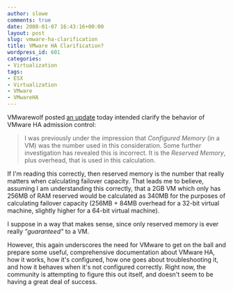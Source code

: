 ```yaml
---
author: slowe
comments: true
date: 2008-01-07 16:43:16+00:00
layout: post
slug: vmware-ha-clarification
title: VMware HA Clarification?
wordpress_id: 601
categories:
- Virtualization
tags:
- ESX
- Virtualization
- VMware
- VMwareHA
---
```


VMwarewolf posted [an update](http://www.vmwarewolf.com/vmware-ha-admission-control/) today intended clarify the behavior of VMware HA admission control:

>I was previously under the impression that _Configured Memory_ (in a VM) was the number used in this consideration. Some further investigation has revealed this is incorrect. It is the _Reserved Memory_, plus overhead, that is used in this calculation.

If I'm reading this correctly, then reserved memory is the number that really matters when calculating failover capacity. That leads me to believe, assuming I am understanding this correctly, that a 2GB VM which only has 256MB of RAM reserved would be calculated as 340MB for the purposes of calculating failover capacity (256MB + 84MB overhead for a 32-bit virtual machine, slightly higher for a 64-bit virtual machine).

I suppose in a way that makes sense, since only reserved memory is ever really _"guaranteed"_ to a VM.

However, this again underscores the need for VMware to get on the ball and prepare some useful, comprehensive documentation about VMware HA, how it works, how it's configured, how one goes about troubleshooting it, and how it behaves when it's not configured correctly. Right now, the community is attempting to figure this out itself, and doesn't seem to be having a great deal of success.
